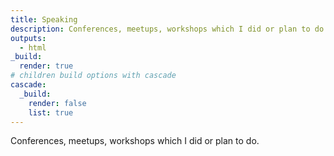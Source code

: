 ```yaml
---
title: Speaking
description: Conferences, meetups, workshops which I did or plan to do
outputs:
  - html
_build:
  render: true
# children build options with cascade
cascade:
  _build:
    render: false
    list: true
---
```


Conferences, meetups, workshops which I did or plan to do.

